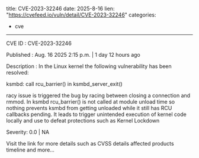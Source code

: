  
title: CVE-2023-32246
date: 2025-8-16
lien: "https://cvefeed.io/vuln/detail/CVE-2023-32246"
categories:
  - cve
---

CVE ID : CVE-2023-32246

Published :  Aug. 16
2025
2:15 p.m. | 1 day
12 hours ago

Description : In the Linux kernel
the following vulnerability has been resolved:

ksmbd: call rcu_barrier() in ksmbd_server_exit()

racy issue is triggered the bug by racing between closing a connection
and rmmod. In ksmbd
rcu_barrier() is not called at module unload time
so nothing prevents ksmbd from getting unloaded while it still has RCU
callbacks pending. It leads to trigger unintended execution of kernel
code locally and use to defeat protections such as Kernel Lockdown

Severity: 0.0 | NA

Visit the link for more details
such as CVSS details
affected products
timeline
and more...
